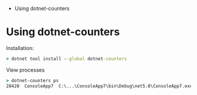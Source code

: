 * Using dotnet-counters

# Using dotnet-counters
Installation:
```cmd
> dotnet tool install --global dotnet-counters
```
View processes
```cmd
> dotnet-counters ps
28420  ConsoleApp7  C:\...\ConsoleApp7\bin\Debug\net5.0\ConsoleApp7.exe  "C:\...\ConsoleApp7\bin\Debug\net5.0\ConsoleApp7.exe"
```
